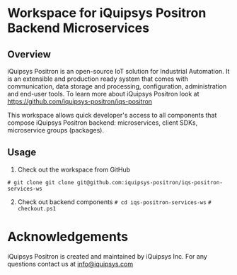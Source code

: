 # Workspace for iQuipsys Positron Backend Microservices

## Overview

iQuipsys Positron is an open-source IoT solution for Industrial Automation.
It is an extensible and production ready system that comes with communication,
data storage and processing, configuration, administration and end-user tools.
To learn more about iQuipsys Positron look at https://github.com/iquipsys-positron/iqs-positron

This workspace allows quick developer's access to all components that compose
iQuipsys Positron backend: microservices, client SDKs, microservice groups (packages).

## Usage

1. Check out the workspace from GitHub

`# git clone git clone git@github.com:iquipsys-positron/iqs-positron-services-ws`

2. Check out backend components
`# cd iqs-positron-services-ws`
`# checkout.ps1`

# Acknowledgements

iQuipsys Positron is created and maintained by iQuipsys Inc.
For any questions contact us at info@iquipsys.com
